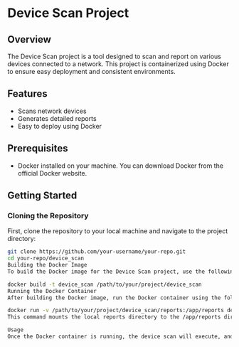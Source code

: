 # Device Scan Project

## Overview
The Device Scan project is a tool designed to scan and report on various devices connected to a network. This project is containerized using Docker to ensure easy deployment and consistent environments.

## Features
- Scans network devices
- Generates detailed reports
- Easy to deploy using Docker

## Prerequisites
- Docker installed on your machine. You can download Docker from the official Docker website.

## Getting Started

### Cloning the Repository
First, clone the repository to your local machine and navigate to the project directory:
```bash
git clone https://github.com/your-username/your-repo.git
cd your-repo/device_scan
Building the Docker Image
To build the Docker image for the Device Scan project, use the following command:

docker build -t device_scan /path/to/your/project/device_scan
Running the Docker Container
After building the Docker image, run the Docker container using the following command:

docker run -v /path/to/your/project/device_scan/reports:/app/reports device_scan
This command mounts the local reports directory to the /app/reports directory inside the container, ensuring that the generated report is accessible on your host machine.

Usage
Once the Docker container is running, the device scan will execute, and the results will be printed to the terminal. The report will be saved to the reports directory on your host machine.
